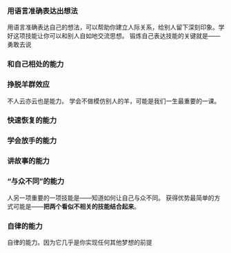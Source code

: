 ### 用语言准确表达出想法
用语言准确表达自己的想法，可以帮助你建立人际关系，给别人留下深刻印象。学好这项技能让你可以和别人自如地交流思想。
锻炼自己表达技能的关键就是——勇敢去说

### 和自己相处的能力

### 挣脱羊群效应
不人云亦云也是能力。 学会不做模仿别人的羊，可能是我们一生最重要的一课。

### 快速恢复的能力

### 学会放手的能力

### 讲故事的能力

### “与众不同”的能力
人另一项重要的一项技能是——知道如何让自己与众不同。
获得优势最简单的方式可能是——**把两个看似不相关的技能结合起来**。

### 自律的能力
自律的能力。因为它几乎是你实现任何其他梦想的前提